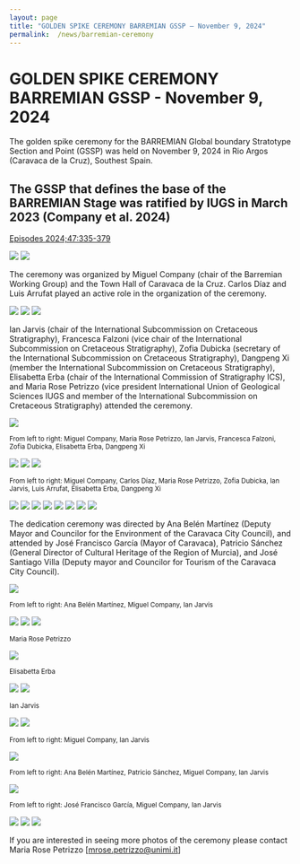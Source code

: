 ```yaml
---
layout: page
title: "GOLDEN SPIKE CEREMONY BARREMIAN GSSP – November 9, 2024"
permalink:  /news/barremian-ceremony
---
```

# GOLDEN SPIKE CEREMONY BARREMIAN GSSP - November 9, 2024

The golden spike ceremony for the BARREMIAN Global boundary Stratotype Section and Point (GSSP) was held on November 9, 2024 in Rio Argos (Caravaca de la Cruz), Southest Spain.

## The GSSP that defines the base of the BARREMIAN Stage was ratified by IUGS in March 2023 (Company et al. 2024) 
[Episodes 2024;47:335-379]( https://doi.org/10.18814/epiiugs/2023/02330)

![](https://stratigraphy.org/subcommission-cretaceous/images/barremiannail1.jpg)
![](https://stratigraphy.org/subcommission-cretaceous/images/barremiannail2.jpg)

The ceremony was organized by Miguel Company (chair of the Barremian Working Group) and the Town Hall of Caravaca de la Cruz. Carlos Díaz and Luis Arrufat played an active role in the organization of the ceremony.

![](https://stratigraphy.org/subcommission-cretaceous/images/barremiannail5a.jpg)
![](https://stratigraphy.org/subcommission-cretaceous/images/barremiannail6.jpg)
![](https://stratigraphy.org/subcommission-cretaceous/images/barremiannail4.jpg)

Ian Jarvis (chair of the International Subcommission on Cretaceous Stratigraphy), Francesca Falzoni (vice chair of the International Subcommission on Cretaceous Stratigraphy), Zofia Dubicka (secretary of the International Subcommission on Cretaceous Stratigraphy), Dangpeng Xi (member the International Subcommission on Cretaceous Stratigraphy), Elisabetta Erba (chair of the International Commission of Stratigraphy ICS), and Maria Rose Petrizzo (vice president International Union of Geological Sciences IUGS and member of the International Subcommission on Cretaceous Stratigraphy) attended the ceremony. 

![](https://stratigraphy.org/subcommission-cretaceous/images/barremiannail7.jpg)
<p style="font-size:smaller;"> From left to right: Miguel Company, Maria Rose Petrizzo, Ian Jarvis, Francesca Falzoni,  Zofia Dubicka, Elisabetta Erba, Dangpeng Xi</p>

![](https://stratigraphy.org/subcommission-cretaceous/images/barremiannail8.jpg)
![](https://stratigraphy.org/subcommission-cretaceous/images/barremiannail9.jpg)
![](https://stratigraphy.org/subcommission-cretaceous/images/barremiannail10.jpg)
<p style="font-size:smaller;"> From left to right: Miguel Company, Carlos Díaz, Maria Rose Petrizzo, Zofia Dubicka, Ian Jarvis, Luis Arrufat,  Elisabetta Erba, Dangpeng Xi</p>

![](https://stratigraphy.org/subcommission-cretaceous/images/barremiannail11.jpg)
![](https://stratigraphy.org/subcommission-cretaceous/images/barremiannail12.jpeg)
![](https://stratigraphy.org/subcommission-cretaceous/images/barremiannail13.jpeg)
![](https://stratigraphy.org/subcommission-cretaceous/images/barremiannail14.jpeg)
![](https://stratigraphy.org/subcommission-cretaceous/images/barremiannail15.jpeg)
![](https://stratigraphy.org/subcommission-cretaceous/images/barremiannail16.jpg)
![](https://stratigraphy.org/subcommission-cretaceous/images/barremiannail16a.jpg)
![](https://stratigraphy.org/subcommission-cretaceous/images/barremiannail17.jpg)

The dedication ceremony was directed by Ana Belén Martínez (Deputy Mayor and Councilor for the Environment of the Caravaca City Council), and attended by José Francisco García (Mayor of Caravaca), Patricio Sánchez (General Director of Cultural Heritage of the Region of Murcia), and José Santiago Villa (Deputy mayor and Councilor for Tourism of the Caravaca City Council).

![](https://stratigraphy.org/subcommission-cretaceous/images/barremiannail21.jpg)
<p style="font-size:smaller;"> From left to right: Ana Belén Martínez, Miguel Company, Ian Jarvis
  
![](https://stratigraphy.org/subcommission-cretaceous/images/barremiannail22.jpg)
![](https://stratigraphy.org/subcommission-cretaceous/images/barremiannail23.jpg)
![](https://stratigraphy.org/subcommission-cretaceous/images/barremiannail23a.jpg)
<p style="font-size:smaller;"> Maria Rose Petrizzo
  
![](https://stratigraphy.org/subcommission-cretaceous/images/barremiannail24.jpg)
<p style="font-size:smaller;"> Elisabetta Erba
  
![](https://stratigraphy.org/subcommission-cretaceous/images/barremiannail25.jpg)
![](https://stratigraphy.org/subcommission-cretaceous/images/barremiannail25a.jpeg)
<p style="font-size:smaller;"> Ian Jarvis
  
![](https://stratigraphy.org/subcommission-cretaceous/images/barremiannail25b.jpg)
![](https://stratigraphy.org/subcommission-cretaceous/images/barremiannail26.jpg)
<p style="font-size:smaller;"> From left to right: Miguel Company, Ian Jarvis
  
![](https://stratigraphy.org/subcommission-cretaceous/images/barremiannail26a.jpg)
<p style="font-size:smaller;"> From left to right: Ana Belén Martínez, Patricio Sánchez, Miguel Company, Ian Jarvis
  
![](https://stratigraphy.org/subcommission-cretaceous/images/barremiannail27.jpg)
<p style="font-size:smaller;"> From left to right: José Francisco García, Miguel Company, Ian Jarvis

![](https://stratigraphy.org/subcommission-cretaceous/images/barremiannail18.jpg)
![](https://stratigraphy.org/subcommission-cretaceous/images/barremiannail19.jpg)
![](https://stratigraphy.org/subcommission-cretaceous/images/barremiannail20a.jpg)

If you are interested in seeing more photos of the ceremony please contact Maria Rose Petrizzo 
[mrose.petrizzo@unimi.it]

